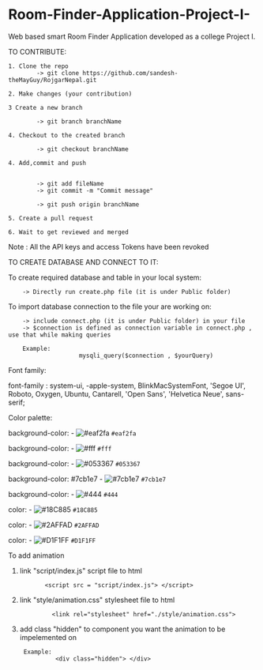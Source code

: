 # Room-Finder-Application-Project-I-
Web based smart Room Finder Application developed as a college Project I.


TO CONTRIBUTE:

    1. Clone the repo
            -> git clone https://github.com/sandesh-theMayGuy/RojgarNepal.git

    2. Make changes (your contribution)

    3 Create a new branch

            -> git branch branchName

    4. Checkout to the created branch

            -> git checkout branchName 
        
    4. Add,commit and push 


            -> git add fileName
            -> git commit -m "Commit message"

            -> git push origin branchName 

    5. Create a pull request 

    6. Wait to get reviewed and merged



Note : All the API keys and access Tokens have been revoked




TO CREATE DATABASE AND CONNECT TO IT:


   To create required database and table in your local system:

        -> Directly run create.php file (it is under Public folder)

        
  To import database connection to the file your are working on:
        
        -> include connect.php (it is under Public folder) in your file
        -> $connection is defined as connection variable in connect.php , use that while making queries

        Example:
                        mysqli_query($connection , $yourQuery)





Font family:

font-family : system-ui, -apple-system, BlinkMacSystemFont, 'Segoe UI', Roboto, Oxygen, Ubuntu, Cantarell, 'Open Sans', 'Helvetica Neue', sans-serif;



Color palette:





    
background-color:    - ![#eaf2fa](https://placehold.co/15x15/eaf2fa/eaf2fa.png) `#eaf2fa`

background-color:     - ![#fff](https://placehold.co/15x15/fff/fff.png) `#fff`

background-color:   - ![#053367](https://placehold.co/15x15/053367/053367.png) `#053367`

background-color: #7cb1e7   - ![#7cb1e7](https://placehold.co/15x15/7cb1e7/7cb1e7.png) `#7cb1e7`

background-color:     - ![#444](https://placehold.co/15x15/444/444.png) `#444`


color: - ![#18C885](https://placehold.co/15x15/18C885/18C885.png) `#18C885`

color:  - ![#2AFFAD](https://placehold.co/15x15/2AFFAD/2AFFAD.png) `#2AFFAD`

color: - ![#D1F1FF](https://placehold.co/15x15/D1F1FF/D1F1FF.png) `#D1F1FF`
  



To add animation

1. link "script/index.js" script file to html

              <script src = "script/index.js"> </script>

2. link "style/animation.css" stylesheet file to html
             
                <link rel="stylesheet" href="./style/animation.css">

   

4. add class "hidden" to component you want the animation to be impelemented on


        Example:
                 <div class="hidden"> </div>

   




